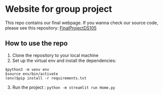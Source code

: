 # Website for group project

This repo contains our final webpage. If you wanna check our source code, please see this repository: [FinalProjectDS105](https://github.com/simondesh/FinalProjectDS105)

## How to use the repo

1. Clone the repository to your local machine
2. Set up the virtual env and install the dependencies:
```
$python3 -m venv env
$source env/bin/activate
(env)$pip install -r requirements.txt
```
3. Run the project : 
```python -m streamlit run Home.py```
